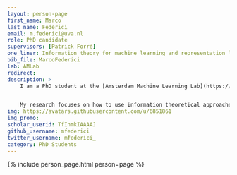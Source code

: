```yaml
---
layout: person-page
first_name: Marco 
last_name: Federici
email: m.federici@uva.nl
role: PhD candidate
supervisors: [Patrick Forré]
one_liner: Information theory for machine learning and representation learning
bib_file: MarcoFederici
lab: AMLab
redirect: 
description: >
    I am a PhD student at the [Amsterdam Machine Learning Lab](https://amlab.science.uva.nl/) (AMLab) supervised by [Patrick Forré](https://amlab-amsterdam.github.io/people/PatrickForre/).


    My research focuses on how to use information theoretical approaches to improve model robustness when only little labled data is available and in the context of distribution shifts.
img: https://avatars.githubusercontent.com/u/6851861
img_promo: 
scholar_userid: TfInmkIAAAAJ
github_username: mfederici
twitter_username: mfederici_
category: PhD Students
---
```


{% include person_page.html person=page %}
